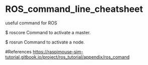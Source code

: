 # ROS_command_line_cheatsheet
useful command for ROS

$ roscore
Command to activate a master.

$ rosrun
Command to activate a node.

#References
https://raspimouse-sim-tutorial.gitbook.io/project/ros_tutorial/appendix/ros_comand

